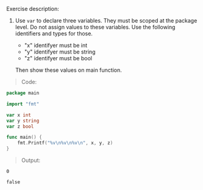 Exercise description:

1. Use `var` to declare three variables. They must be scoped at the package level. Do not assign values to these variables. Use the following identifiers and types for those.
    - "x" identifyer must be int
    - "y" identifyer must be string
    - "z" identifyer must be bool

    Then show these values on main function.

> Code:
```go
package main

import "fmt"

var x int
var y string
var z bool

func main() {
	fmt.Printf("%v\n%v\n%v\n", x, y, z)
}

```

> Output:
```console
0

false
```